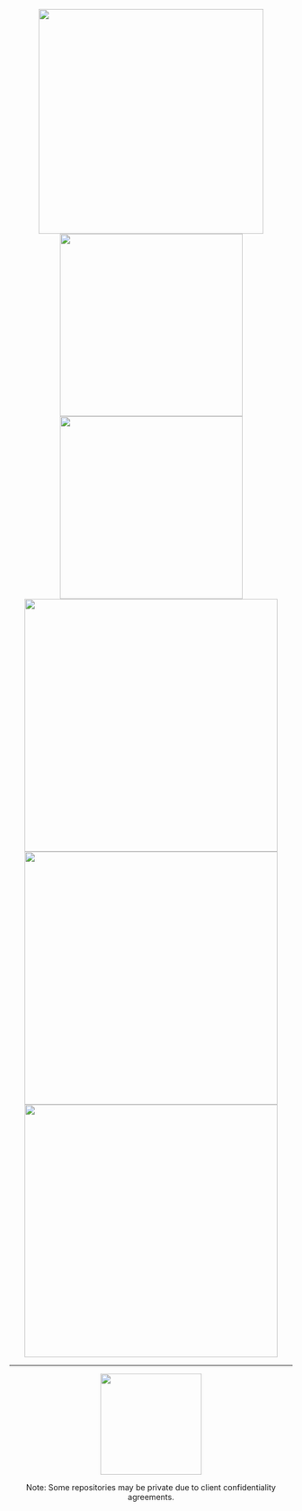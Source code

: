 <p align="center">
  <img height="400em" src="https://calebwd.meternalized.online/svg/header?t=1744621886055"/>
  <img height="325em" src="https://calebwd.meternalized.online/svg/topleft?t=1744621886055"/> <img height="325em" src="https://calebwd.meternalized.online/spotify?t=1744621886055"/>
  <img height="450em" src="https://calebwd.meternalized.online/most-played?t=1744621886055"/> <img height="450em" src="https://calebwd.meternalized.online/github-changelog?username=CalebWD"/> <img height="450em" src="https://calebwd.meternalized.online/github?t=1744621886055"/>
</p>

---
<p align="center">
  <img height="180em" src="https://github-readme-stats.vercel.app/api?username=CalebWD&show_icons=true&bg_color=0D1117,0D1117,1A2B45&text_color=FFFFFF&title_color=FFFFFF&icon_color=58A6FF&hide_border=true&border_radius=10"/>
</p>
<p align="center">
Note: Some repositories may be private due to client confidentiality agreements.
</p>
